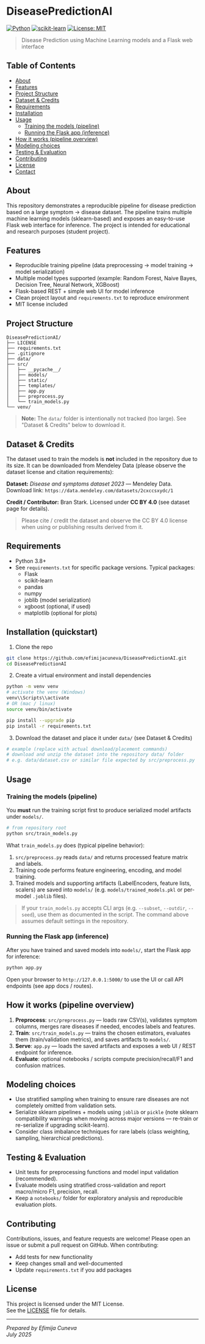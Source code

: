 
# DiseasePredictionAI

[![Python](https://img.shields.io/badge/Python-3.8%2B-blue?logo=python&logoColor=white)](https://www.python.org/)
[![scikit-learn](https://img.shields.io/badge/scikit--learn-1.0%2B-F7931E?logo=scikit-learn&logoColor=white)](https://scikit-learn.org/)
[![License: MIT](https://img.shields.io/badge/License-MIT-yellow.svg)](./LICENSE)

> Disease Prediction using Machine Learning models and a Flask web interface

## Table of Contents
- [About](#about)
- [Features](#features)
- [Project Structure](#project-structure)
- [Dataset & Credits](#dataset--credits)
- [Requirements](#requirements)
- [Installation](#installation)
- [Usage](#usage)
  - [Training the models (pipeline)](#training-the-models-pipeline)
  - [Running the Flask app (inference)](#running-the-flask-app-inference)
- [How it works (pipeline overview)](#how-it-works-pipeline-overview)
- [Modeling choices](#modeling-choices)
- [Testing & Evaluation](#testing--evaluation)
- [Contributing](#contributing)
- [License](#license)
- [Contact](#contact)

## About
This repository demonstrates a reproducible pipeline for disease prediction based on a large symptom → disease dataset. The pipeline trains multiple machine learning models (sklearn-based) and exposes an easy-to-use Flask web interface for inference. The project is intended for educational and research purposes (student project).

## Features
- Reproducible training pipeline (data preprocessing → model training → model serialization)
- Multiple model types supported (example: Random Forest, Naive Bayes, Decision Tree, Neural Network, XGBoost)
- Flask-based REST + simple web UI for model inference
- Clean project layout and `requirements.txt` to reproduce environment
- MIT license included

## Project Structure
```
DiseasePredictionAI/
├── LICENSE
├── requirements.txt
├── .gitignore
├── data/
├── src/
│   ├── __pycache__/
│   ├── models/
│   ├── static/
│   ├── templates/
│   ├── app.py
│   ├── preprocess.py
│   └── train_models.py
└── venv/
```
> **Note:** The `data/` folder is intentionally not tracked (too large). See "Dataset & Credits" below to download it.

## Dataset & Credits
The dataset used to train the models is **not** included in the repository due to its size. It can be downloaded from Mendeley Data (please observe the dataset license and citation requirements):

**Dataset:** _Disease and symptoms dataset 2023_ — Mendeley Data.  
Download link: `https://data.mendeley.com/datasets/2cxccsxydc/1`

**Credit / Contributor:** Bran Stark. Licensed under **CC BY 4.0** (see dataset page for details).

> Please cite / credit the dataset and observe the CC BY 4.0 license when using or publishing results derived from it.

## Requirements
- Python 3.8+
- See `requirements.txt` for specific package versions. Typical packages:
  - Flask
  - scikit-learn
  - pandas
  - numpy
  - joblib (model serialization)
  - xgboost (optional, if used)
  - matplotlib (optional for plots)

## Installation (quickstart)
1. Clone the repo
```bash
git clone https://github.com/efimijacuneva/DiseasePredictionAI.git
cd DiseasePredictionAI
```

2. Create a virtual environment and install dependencies
```bash
python -m venv venv
# activate the venv (Windows)
venv\\Scripts\\activate
# OR (mac / linux)
source venv/bin/activate

pip install --upgrade pip
pip install -r requirements.txt
```

3. Download the dataset and place it under `data/` (see Dataset & Credits)
```bash
# example (replace with actual download/placement commands)
# download and unzip the dataset into the repository data/ folder
# e.g. data/dataset.csv or similar file expected by src/preprocess.py
```

## Usage

### Training the models (pipeline)
You **must** run the training script first to produce serialized model artifacts under `models/`.
```bash
# from repository root
python src/train_models.py
```
What `train_models.py` does (typical pipeline behavior):
1. `src/preprocess.py` reads `data/` and returns processed feature matrix and labels.
2. Training code performs feature engineering, encoding, and model training.
3. Trained models and supporting artifacts (LabelEncoders, feature lists, scalers) are saved into `models/` (e.g. `models/trained_models.pkl` or per-model `.joblib` files).

> If your `train_models.py` accepts CLI args (e.g. `--subset`, `--outdir`, `--seed`), use them as documented in the script. The command above assumes default settings in the repository.

### Running the Flask app (inference)
After you have trained and saved models into `models/`, start the Flask app for inference:
```bash
python app.py
```
Open your browser to `http://127.0.0.1:5000/` to use the UI or call API endpoints (see app docs / routes).

## How it works (pipeline overview)
1. **Preprocess**: `src/preprocess.py` — loads raw CSV(s), validates symptom columns, merges rare diseases if needed, encodes labels and features.
2. **Train**: `src/train_models.py` — trains the chosen estimators, evaluates them (train/validation metrics), and saves artifacts to `models/`.
3. **Serve**: `app.py` — loads the saved artifacts and exposes a web UI / REST endpoint for inference.
4. **Evaluate**: optional notebooks / scripts compute precision/recall/F1 and confusion matrices.

## Modeling choices
- Use stratified sampling when training to ensure rare diseases are not completely omitted from validation sets.
- Serialize sklearn pipelines + models using `joblib` or `pickle` (note sklearn compatibility warnings when moving across major versions — re-train or re-serialize if upgrading scikit-learn).
- Consider class imbalance techniques for rare labels (class weighting, sampling, hierarchical predictions).

## Testing & Evaluation
- Unit tests for preprocessing functions and model input validation (recommended).
- Evaluate models using stratified cross-validation and report macro/micro F1, precision, recall.
- Keep a `notebooks/` folder for exploratory analysis and reproducible evaluation plots.

## Contributing
Contributions, issues, and feature requests are welcome! Please open an issue or submit a pull request on GitHub. When contributing:
- Add tests for new functionality
- Keep changes small and well-documented
- Update `requirements.txt` if you add packages

## License

This project is licensed under the MIT License.  
See the [LICENSE](LICENSE) file for details.

---

*Prepared by Efimija Cuneva*  
*July 2025*  
